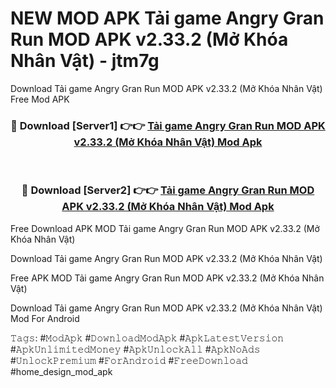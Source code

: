 # NEW MOD APK Tải game Angry Gran Run MOD APK v2.33.2 (Mở Khóa Nhân Vật) - jtm7g
Download Tải game Angry Gran Run MOD APK v2.33.2 (Mở Khóa Nhân Vật) Free Mod APK

<div align="center">
<h3>🔴 Download [Server1] 👉👉 <a href="https://apk-comot.site?title=Tải_game_Angry_Gran_Run_MOD_APK_v2.33.2_(Mở_Khóa_Nhân_Vật)">Tải game Angry Gran Run MOD APK v2.33.2 (Mở Khóa Nhân Vật) Mod Apk</a></h3><br>

<h3>🔴 Download [Server2] 👉👉 <a href="https://apk-comot.site?title=Tải_game_Angry_Gran_Run_MOD_APK_v2.33.2_(Mở_Khóa_Nhân_Vật)">Tải game Angry Gran Run MOD APK v2.33.2 (Mở Khóa Nhân Vật) Mod Apk</a></h3>
</div>


Free Download APK MOD Tải game Angry Gran Run MOD APK v2.33.2 (Mở Khóa Nhân Vật)

Download Tải game Angry Gran Run MOD APK v2.33.2 (Mở Khóa Nhân Vật) 

Free APK MOD Tải game Angry Gran Run MOD APK v2.33.2 (Mở Khóa Nhân Vật) 

Download Tải game Angry Gran Run MOD APK v2.33.2 (Mở Khóa Nhân Vật) Mod For Android

𝚃𝚊𝚐𝚜: #𝙼𝚘𝚍𝙰𝚙𝚔 #𝙳𝚘𝚠𝚗𝚕𝚘𝚊𝚍𝙼𝚘𝚍𝙰𝚙𝚔 #𝙰𝚙𝚔𝙻𝚊𝚝𝚎𝚜𝚝𝚅𝚎𝚛𝚜𝚒𝚘𝚗 #𝙰𝚙𝚔𝚄𝚗𝚕𝚒𝚖𝚒𝚝𝚎𝚍𝙼𝚘𝚗𝚎𝚢 #𝙰𝚙𝚔𝚄𝚗𝚕𝚘𝚌𝚔𝙰𝚕𝚕 #𝙰𝚙𝚔𝙽𝚘𝙰𝚍𝚜 #𝚄𝚗𝚕𝚘𝚌𝚔𝙿𝚛𝚎𝚖𝚒𝚞𝚖 #𝙵𝚘𝚛𝙰𝚗𝚍𝚛𝚘𝚒𝚍 #𝙵𝚛𝚎𝚎𝙳𝚘𝚠𝚗𝚕𝚘𝚊𝚍 #home_design_mod_apk